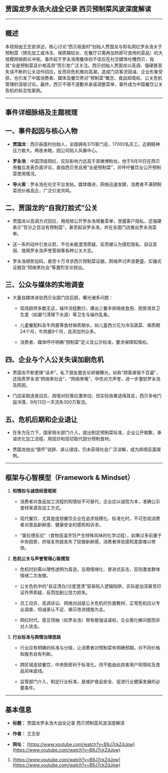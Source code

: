 ## 贾国龙罗永浩大战全记录 西贝预制菜风波深度解读

---

## 概述

本视频由王志安讲述，核心讨论“西贝莜面村”创始人贾国龙与知名网红罗永浩关于预制菜（预先加工或冷冻、保质期较长、在餐厅只需再加热即可食用的菜品）的大规模网络舆论冲突。事件起于罗永浩用餐体验不佳后在社交媒体吐槽西贝，指其“全是预制菜且价格高昂”而引发广泛关注。西贝创始人贾国龙以高调、强硬甚至失误不断的公关动作回应，反而将危机推向高潮，造成门店客流锐减、企业形象受损，也引发了中国消费者、媒体及餐饮界对“预制菜”概念、食品知情权、公关危机管理的深层讨论。最终，西贝不得不道歉并承诺调整菜单，事件成为中国餐饮公关危机的标志性案例。

---

## 事件详细脉络及主题梳理

## 一、事件起因与核心人物

- **贾国龙**：西贝莜面村创始人，全国拥有370家门店，17000名员工。近期精神压力极大，两夜未眠，因公司陷入风暴中心。
    
- **罗永浩**：中国顶级网红，实际影响力远高于其微博粉丝。他于9月10日在西贝用餐后发表负面评论，直指西贝贵且用“全是预制菜”，并呼吁餐饮业公开预制菜使用情况。
    
- **导火索**：罗永浩在社交平台发帖，媒体跟进，网络迅速发酵，消费者不满预制菜但价格高企，广泛引发共鸣。
    

## 二、贾国龙的“自我打脸式”公关

- 贾国龙以高调方式回应，用视频公开罗永浩用餐菜单，泄露客户隐私，还强硬表示“百分之百没有预制菜”，甚至起诉罗永浩，并在全国门店推出罗永浩菜单。
    
- 这一系列动作引发众怒，不仅未能澄清质疑，反而被认为侵犯隐私、自证其弱、借用罗永浩声誉营销等各种公关大忌。
    
- 罗永浩顺势加码，悬赏十万寻求西贝预制菜证据，网络声讨声浪更盛，实锤式证据及“网络黑社会”等激烈言论频出。
    

## 三、公众与媒体的实地调查

- 大量自媒体进驻西贝全国门店后厨，曝光诸多问题：
    
    - 现场厨师多数无证，操作流程敷衍，爆出三餐羊排隔夜食用、厨房用具卫生差（如漏勺清理下水道）等卫生与操作乱象。
        
    - 儿童餐配料及牛肉酱等食材保质期长，如儿童西兰花为冷冻蔬菜、保质期24个月，牛肉酱9个月，且添加剂众多。
        
    - 消费者、媒体呼吁明确“预制菜”定义及公示标准，要求保障知情权。
        

## 四、企业与个人公关失误加剧危机

- 贾国龙不断更换“话术”，私下朋友圈言论却被曝光，如称“顾客虐我千百遍”，还指责罗永浩“网络黑社会”、“网络黑嘴”，中伤对方声誉，进一步激怒罗永浩及网民。
    
- 门店采取连夜动员、舆情对抗等应激举动，但实际效果适得其反，西贝多地门庭冷落，9月13日一天流失300万客流。
    

## 五、危机后期和企业退让

- 在多方压力下，国家相关部门介入，提出制定预制菜标准，企业公开致歉，承诺优化加工流程、用现炒和现切取代部分预制食材。
    
- 贾国龙抛出“情怀”说辞、承认错误，仍未获得社会广泛谅解，成为舆情反面案例。
    

---

## 框架与心智模型（Framework & Mindset）

1. **知情权与诚信经营框架**
    
    - 消费者对食品加工流程的知情权不可替代，企业应以诚信为本，准确公示食材来源及加工方式。
        
    - 现代餐饮，尤其是连锁餐饮企业在追求规模化、标准化时，不可忽视消费者对食品新鲜度、健康安全的感知和诉求。
        
    - “美拉德反应”（食物高温烹饪产生特殊风味的化学过程），如果过多前置于中央厨房，终端复热就丧失了现做新鲜感，消费者体验感知差距难以修饰。
        
2. **危机公关与声誉管理心智模型**
    
    - 危机时刻需以理性透明为首选，忌用情绪化、冒进式反击，否则激发群体情绪二次发酵。
        
    - 公关危机中的“自证清白/过度澄清”容易陷入逻辑陷阱，实际是加深甚至印证外界质疑，反而加剧公信力损失。
        
    - 员工动员、高调诉讼、网络对战是公关危机的负面教材，正常危机应以专业调查、坦诚承认不足、揭示改进措施为主。
        
    - 网红时代，意见领袖（如罗永浩）带有极强话语权，企业需化解问题而非对人攻击。
        
3. **行业标准与舆情治理思路**
    
    - 行业应有明确的标准与分级，让消费者对预制菜有明确预期，对不同价格和服务自有判断。
        
    - 跨区域连锁餐饮，中央厨房利于标准化，但不能由此损害用户知情权及食品风味底线。
        
    - 监管部门介入、制定行业标准，是维护食品安全、促进行业健康发展的必要条件。
        

---

## 基本信息

- **标题：** 贾国龙罗永浩大战全记录 西贝预制菜风波深度解读
    
- **作者：** 王志安
    
- **网址：** [https://www.youtube.com/watch?v=B9J7ckZdJpw](https://www.youtube.com/watch?v=B9J7ckZdJpw)
    

1. [https://www.youtube.com/watch?v=B9J7ckZdJpw](https://www.youtube.com/watch?v=B9J7ckZdJpw)